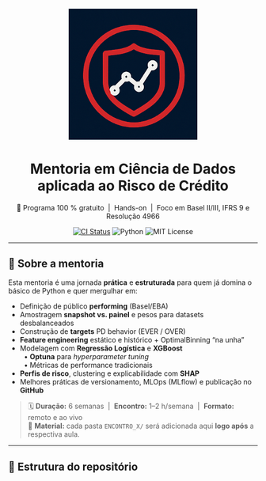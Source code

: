 <!-- Banner / Logo -->
<p align="center">
  <img src="assets/logo_mentoria_risco_credito.png" width="260" alt="Mentoria Risco de Crédito logo" />
</p>

<h1 align="center">Mentoria em Ciência de Dados aplicada ao Risco de Crédito</h1>

<p align="center">
  🚀 Programa 100 % gratuito &nbsp;|&nbsp; Hands-on &nbsp;|&nbsp; Foco em Basel II/III, IFRS 9 e Resolução 4966
</p>

<div align="center">
  <!-- Badges (opcional) -->
  <a href="https://github.com/joaaomaia/Mentoria_Ciencia_Dados_Risco_Credito/actions"><img src="https://img.shields.io/github/actions/workflow/status/joaaomaia/Mentoria_Ciencia_Dados_Risco_Credito/ci.yml?label=CI%20build" alt="CI Status"></a>
  <img src="https://img.shields.io/badge/python-3.11+-blue.svg" alt="Python">
  <img src="https://img.shields.io/badge/licen%C3%A7a-MIT-green" alt="MIT License">
</div>

---

## 📑 Sobre a mentoria

Esta mentoria é uma jornada **prática** e **estruturada** para quem já domina o básico de Python e quer mergulhar em:

- Definição de público **performing** (Basel/EBA)
- Amostragem **snapshot vs. painel** e pesos para datasets desbalanceados
- Construção de **targets** PD behavior (EVER / OVER)
- **Feature engineering** estático e histórico + OptimalBinning “na unha”
- Modelagem com **Regressão Logística** e **XGBoost**  
  &nbsp;&nbsp;• **Optuna** para _hyperparameter tuning_  
  &nbsp;&nbsp;• Métricas de performance tradicionais
- **Perfis de risco**, clustering e explicabilidade com **SHAP**
- Melhores práticas de versionamento, MLOps (MLflow) e publicação no **GitHub**

> 🗓 **Duração:** 6 semanas &nbsp;|&nbsp; **Encontro:** 1–2 h/semana &nbsp;|&nbsp; **Formato:** remoto e ao vivo  
> 📂 **Material:** cada pasta `ENCONTRO_X/` será adicionada aqui **logo após** a respectiva aula.

---

## 🔖 Estrutura do repositório
